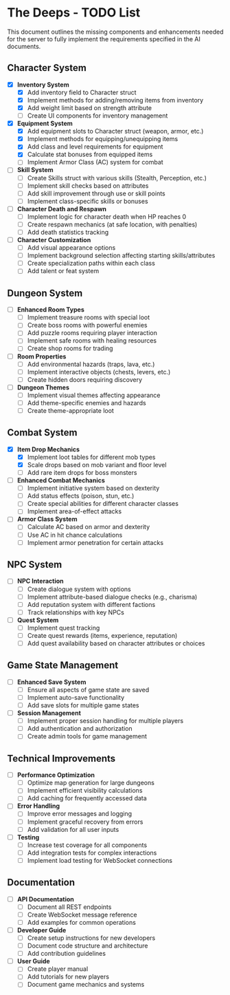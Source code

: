 # The Deeps - TODO List

This document outlines the missing components and enhancements needed for the server to fully implement the requirements specified in the AI documents.

## Character System

- [x] **Inventory System**
  - [x] Add inventory field to Character struct
  - [x] Implement methods for adding/removing items from inventory
  - [x] Add weight limit based on strength attribute
  - [ ] Create UI components for inventory management

- [x] **Equipment System**
  - [x] Add equipment slots to Character struct (weapon, armor, etc.)
  - [x] Implement methods for equipping/unequipping items
  - [x] Add class and level requirements for equipment
  - [x] Calculate stat bonuses from equipped items
  - [ ] Implement Armor Class (AC) system for combat

- [ ] **Skill System**
  - [ ] Create Skills struct with various skills (Stealth, Perception, etc.)
  - [ ] Implement skill checks based on attributes
  - [ ] Add skill improvement through use or skill points
  - [ ] Implement class-specific skills or bonuses

- [ ] **Character Death and Respawn**
  - [ ] Implement logic for character death when HP reaches 0
  - [ ] Create respawn mechanics (at safe location, with penalties)
  - [ ] Add death statistics tracking

- [ ] **Character Customization**
  - [ ] Add visual appearance options
  - [ ] Implement background selection affecting starting skills/attributes
  - [ ] Create specialization paths within each class
  - [ ] Add talent or feat system

## Dungeon System

- [ ] **Enhanced Room Types**
  - [ ] Implement treasure rooms with special loot
  - [ ] Create boss rooms with powerful enemies
  - [ ] Add puzzle rooms requiring player interaction
  - [ ] Implement safe rooms with healing resources
  - [ ] Create shop rooms for trading

- [ ] **Room Properties**
  - [ ] Add environmental hazards (traps, lava, etc.)
  - [ ] Implement interactive objects (chests, levers, etc.)
  - [ ] Create hidden doors requiring discovery

- [ ] **Dungeon Themes**
  - [ ] Implement visual themes affecting appearance
  - [ ] Add theme-specific enemies and hazards
  - [ ] Create theme-appropriate loot

## Combat System

- [x] **Item Drop Mechanics**
  - [x] Implement loot tables for different mob types
  - [x] Scale drops based on mob variant and floor level
  - [ ] Add rare item drops for boss monsters

- [ ] **Enhanced Combat Mechanics**
  - [ ] Implement initiative system based on dexterity
  - [ ] Add status effects (poison, stun, etc.)
  - [ ] Create special abilities for different character classes
  - [ ] Implement area-of-effect attacks

- [ ] **Armor Class System**
  - [ ] Calculate AC based on armor and dexterity
  - [ ] Use AC in hit chance calculations
  - [ ] Implement armor penetration for certain attacks

## NPC System

- [ ] **NPC Interaction**
  - [ ] Create dialogue system with options
  - [ ] Implement attribute-based dialogue checks (e.g., charisma)
  - [ ] Add reputation system with different factions
  - [ ] Track relationships with key NPCs

- [ ] **Quest System**
  - [ ] Implement quest tracking
  - [ ] Create quest rewards (items, experience, reputation)
  - [ ] Add quest availability based on character attributes or choices

## Game State Management

- [ ] **Enhanced Save System**
  - [ ] Ensure all aspects of game state are saved
  - [ ] Implement auto-save functionality
  - [ ] Add save slots for multiple game states

- [ ] **Session Management**
  - [ ] Implement proper session handling for multiple players
  - [ ] Add authentication and authorization
  - [ ] Create admin tools for game management

## Technical Improvements

- [ ] **Performance Optimization**
  - [ ] Optimize map generation for large dungeons
  - [ ] Implement efficient visibility calculations
  - [ ] Add caching for frequently accessed data

- [ ] **Error Handling**
  - [ ] Improve error messages and logging
  - [ ] Implement graceful recovery from errors
  - [ ] Add validation for all user inputs

- [ ] **Testing**
  - [ ] Increase test coverage for all components
  - [ ] Add integration tests for complex interactions
  - [ ] Implement load testing for WebSocket connections

## Documentation

- [ ] **API Documentation**
  - [ ] Document all REST endpoints
  - [ ] Create WebSocket message reference
  - [ ] Add examples for common operations

- [ ] **Developer Guide**
  - [ ] Create setup instructions for new developers
  - [ ] Document code structure and architecture
  - [ ] Add contribution guidelines

- [ ] **User Guide**
  - [ ] Create player manual
  - [ ] Add tutorials for new players
  - [ ] Document game mechanics and systems 
